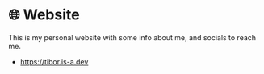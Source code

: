 # 🌐 Website
This is my personal website with some info about me, and socials to reach me.

* https://tibor.is-a.dev